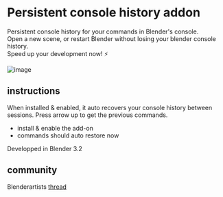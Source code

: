 # Persistent console history addon

Persistent console history for your commands in Blender's console.  
Open a new scene, or restart Blender without losing your blender console history.  
Speed up your development now! ⚡   

![image](https://github.com/hannesdelbeke/persistant-console-history/assets/3758308/aa8c741b-8b90-48a6-a644-b4f83be40a84)

## instructions
When installed & enabled, it auto recovers your console history between sessions.
Press arrow up to get the previous commands.

- install & enable the add-on
- commands should auto restore now


Developped in Blender 3.2 

## community
Blenderartists [thread](https://blenderartists.org/t/free-blender-command-history/1485656)
